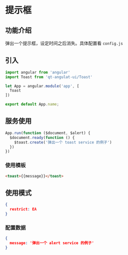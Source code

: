 # 提示框

## 功能介绍

弹出一个提示框，设定时间之后消失。具体配置看 `config.js`

## 引入

```javascript
import angular from 'angular'
import Toast from 'qt-angulat-ui/Toast'

let App = angular.module('app', [
  Toast
])

export default App.name;
```

## 服务使用

```javascript
App.run(function ($document, $alert) {
  $document.ready(function () {
    $toast.create('弹出一个 toast service 的例子')
  })
})
```

### 使用模板

```html
<toast>{{message}}</toast>
```

## 使用模式

```JSON
{
  restrict: EA
}
```

### 配置数据

```JSON
{
  message: '弹出一个 alert service 的例子'
}
```
